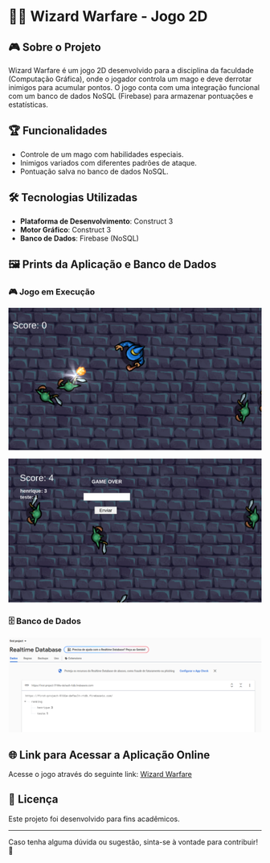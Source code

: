 # 🧙‍♂️ Wizard Warfare - Jogo 2D


## 🎮 Sobre o Projeto

Wizard Warfare é um jogo 2D desenvolvido para a disciplina da faculdade (Computação Gráfica), onde o jogador controla um mago e deve derrotar inimigos para acumular pontos. O jogo conta com uma integração funcional com um banco de dados NoSQL (Firebase) para armazenar pontuações e estatísticas.


## 🏆 Funcionalidades

- Controle de um mago com habilidades especiais.
- Inimigos variados com diferentes padrões de ataque.
- Pontuação salva no banco de dados NoSQL.


## 🛠️ Tecnologias Utilizadas

- **Plataforma de Desenvolvimento**: Construct 3
- **Motor Gráfico**: Construct 3
- **Banco de Dados**: Firebase (NoSQL)


## 🖼️ Prints da Aplicação e Banco de Dados

### 🎮 Jogo em Execução

![Gameplay](https://github.com/HenriqueCursino/wizard-warfare/blob/main/prints/game.png?raw=true)

![GameOver](https://github.com/HenriqueCursino/wizard-warfare/blob/main/prints/gameOver.png?raw=true)


### 🗄️ Banco de Dados

![Banco de Dados](https://github.com/HenriqueCursino/wizard-warfare/blob/main/prints/dataBase.png?raw=true)


## 🌐 Link para Acessar a Aplicação Online

Acesse o jogo através do seguinte link: [Wizard Warfare](https://www.construct.net/fr/free-online-games/mago-implacavel-74821/play)


## 📜 Licença

Este projeto foi desenvolvido para fins acadêmicos.

---
Caso tenha alguma dúvida ou sugestão, sinta-se à vontade para contribuir! 🚀

